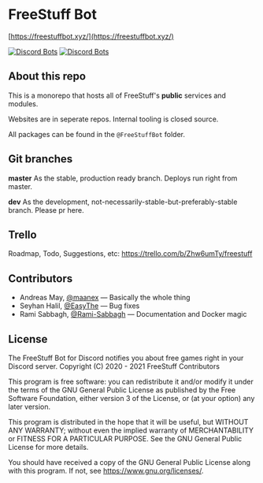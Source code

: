 
# FreeStuff Bot

[https://freestuffbot.xyz/](https://freestuffbot.xyz/)

[![Discord Bots](https://top.gg/api/widget/status/672822334641537041.svg)](https://top.gg/bot/672822334641537041)
[![Discord Bots](https://top.gg/api/widget/servers/672822334641537041.svg?noavatar=true)](https://top.gg/bot/672822334641537041)


## About this repo

This is a monorepo that hosts all of FreeStuff's **public** services and modules.

Websites are in seperate repos. Internal tooling is closed source.

All packages can be found in the `@FreeStuffBot` folder.


## Git branches

**master** As the stable, production ready branch. Deploys run right from master.

**dev** As the development, not-necessarily-stable-but-preferably-stable branch. Please pr here.


## Trello

Roadmap, Todo, Suggestions, etc: https://trello.com/b/Zhw6umTy/freestuff


## Contributors

* Andreas May, [@maanex](https://github.com/maanex) — Basically the whole thing
* Seyhan Halil, [@EasyThe](https://github.com/EasyThe) — Bug fixes
* Rami Sabbagh, [@Rami-Sabbagh](https://github.com/Rami-Sabbagh) — Documentation and Docker magic


## License

The FreeStuff Bot for Discord notifies you about free games right in your Discord server.
Copyright (C) 2020 - 2021 FreeStuff Contributors

This program is free software: you can redistribute it and/or modify
it under the terms of the GNU General Public License as published by
the Free Software Foundation, either version 3 of the License, or
(at your option) any later version.

This program is distributed in the hope that it will be useful,
but WITHOUT ANY WARRANTY; without even the implied warranty of
MERCHANTABILITY or FITNESS FOR A PARTICULAR PURPOSE.  See the
GNU General Public License for more details.

You should have received a copy of the GNU General Public License
along with this program.  If not, see <https://www.gnu.org/licenses/>.